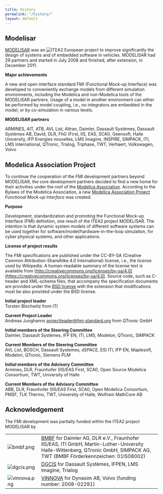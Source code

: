 ```yaml
---
title: History
permalink: "/history/"
layout: default
---
```


## Modelisar

[MODELISAR](https://itea3.org/project/modelisar.html) was an ![ITEA2](https://svn.fmi-standard.org/fmi/branches/public/img/itea2.png) European project to improve significantly the design of systems and of embedded software in vehicles.
MODELISAR had 29 partners and started in July 2008 and finished, after extension, in December 2011.

**Major achievements**

A new and open interface standard FMI (Functional Mock-up Interface) was developed to conveniently exchange models from different simulation environments, including the Modelica and non-Modelica tools of the MODELISAR partners.
Usage of a model in another environment can either be performed by model coupling, i.e., no integrators are embedded in the model, or by co-simulation in various levels.

**MODELISAR partners**

ARMINES, AIT, ATB, AVL List, Altran, Daimler, Dassault Systèmes, Dassault Systèmes AB, David, DLR, FhG (First, IIS,
EAS, SCAI), Geensoft, Halle University, IFP Energies nouvelles, LMS Imagine, INSPIRE, SIMPACK, ITI, LMS International,
QTronic, Trialog, Triphase, TWT, Verhaert, Volkswagen, Volvo

## Modelica Association Project

To continue the cooperation of the FMI development partners beyond MODELISAR, the core development partners decided to find a new home for their activities under the roof of the [Modelica Association](https://www.modelica.org/).
According to the Bylaws of the Modelica Association, a new [Modelica Association Project](https://modelica.org/projects) _Functional Mock-up Interface_ was created.

**Purpose**

Development, standardization and promoting the Functional Mock-up Interface (FMI) definition, one result of the ITEA2 project MODELISAR. The intention is that dynamic system models of different software systems can be used together for software/model/hardware-in-the-loop simulation, for cyber physical systems, and other applications.

**License of project results**

The FMI specifications are published under the CC-BY-SA (Creative Common Attribution-ShareAlike 4.0 International) license, i.e., the license used by Wikipedia. A human-readable summary of the license text is available from [http://creativecommons.org/licenses/by-sa/4.0](https://creativecommons.org/licenses/by-sa/4.0). Source code, such as C-header and XML-schema files, that accompany the specification documents are provided under the [BSD license](https://www.opensource.org/licenses/bsd-license.html) with the extension that modifications must be also provided under the BSD license.

**Initial project leader**  
Torsten Blochwitz from ITI

**Current Project Leader**  
Andreas Junghanns projectleader@fmi-standard.org from QTronic GmbH

**Initial members of the Steering Committee**  
Daimler, Dassault Systèmes, IFP EN, ITI, LMS, Modelon, QTronic, SIMPACK

**Current Members of the Steering Committee**  
AVL List, BOSCH, Dassault Systemes, dSPACE, ESI ITI, IFP EN, Maplesoft, Modelon, QTronic, Siemens PLM

**Initial members of the Advisory Committee**  
Armines, DLR, Fraunhofer (IIS/EAS First, SCAI), Open Source Modelica Consortium, TWT, University of Halle

**Current Members of the Advisory Committee**  
ABB, DLR, Fraunhofer (IIS/EAS First, SCAI), Open Modelica Consortium, PMSF, TLK Thermo, TWT, University of Halle, Wolfram MathCore AB

## Acknowledgement

The FMI development was partially funded within the ITEA2 project MODELISAR by

<table class="table table-borderless">
  <tr>
    <td> <img src="https://svn.fmi-standard.org/fmi/branches/public/img/bmbf.png" alt="bmbf.png" title="bmbf.png" /> </td>
    <td> <a href="http://www.bmbf.de/en/index.php">BMBF</a> for Daimler AG, DLR e.V., Fraunhofer IIS/EAS, ITI GmbH, Martin-Luther-University Halle-Wittenberg, QTronic GmbH, SIMPACK AG, TWT (BMBF Förderkennzeichen: 01lS08002)
    </td>
  </tr>
  <tr>
    <td> <img src="https://svn.fmi-standard.org/fmi/branches/public/img/dgcis.png" alt="dgcis.png" title="dgcis.png" /></td>
    <td> <a href="http://www.industrie.gouv.fr/portail/une/dgcis.html">DGCIS</a> for Dassault Systèmes, IFPEN, LMS Imagine, Trialog</td>
  </tr>
  <tr>
    <td> <img src="https://svn.fmi-standard.org/fmi/branches/public/img/vinnova.png" alt="vinnova.png" title="vinnova.png" /></td>
    <td> <a href="http://www.vinnova.se/en/">VINNOVA</a> for Dynasim AB, Volvo (funding number: 2008-02291)</td>
  </tr>
</table>
